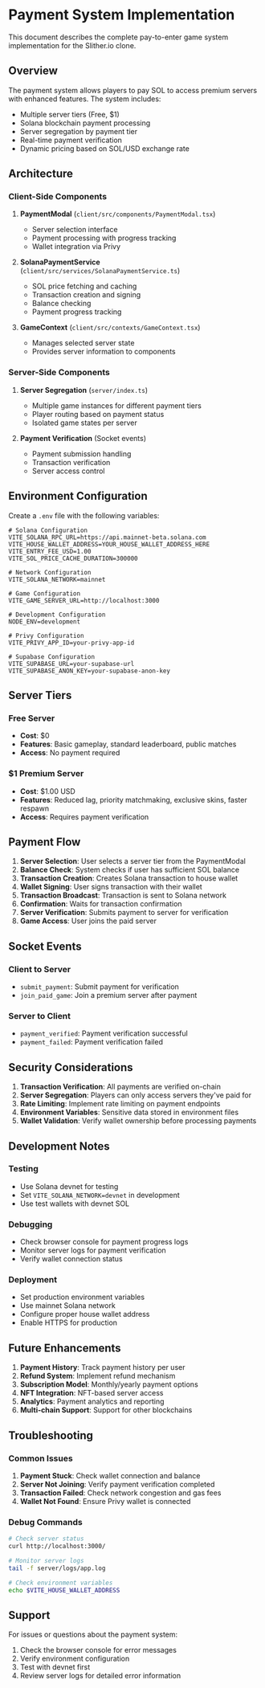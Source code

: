 # Payment System Implementation

This document describes the complete pay-to-enter game system implementation for the Slither.io clone.

## Overview

The payment system allows players to pay SOL to access premium servers with enhanced features. The system includes:

- Multiple server tiers (Free, $1)
- Solana blockchain payment processing
- Server segregation by payment tier
- Real-time payment verification
- Dynamic pricing based on SOL/USD exchange rate

## Architecture

### Client-Side Components

1. **PaymentModal** (`client/src/components/PaymentModal.tsx`)
   - Server selection interface
   - Payment processing with progress tracking
   - Wallet integration via Privy

2. **SolanaPaymentService** (`client/src/services/SolanaPaymentService.ts`)
   - SOL price fetching and caching
   - Transaction creation and signing
   - Balance checking
   - Payment progress tracking

3. **GameContext** (`client/src/contexts/GameContext.tsx`)
   - Manages selected server state
   - Provides server information to components

### Server-Side Components

1. **Server Segregation** (`server/index.ts`)
   - Multiple game instances for different payment tiers
   - Player routing based on payment status
   - Isolated game states per server

2. **Payment Verification** (Socket events)
   - Payment submission handling
   - Transaction verification
   - Server access control

## Environment Configuration

Create a `.env` file with the following variables:

```env
# Solana Configuration
VITE_SOLANA_RPC_URL=https://api.mainnet-beta.solana.com
VITE_HOUSE_WALLET_ADDRESS=YOUR_HOUSE_WALLET_ADDRESS_HERE
VITE_ENTRY_FEE_USD=1.00
VITE_SOL_PRICE_CACHE_DURATION=300000

# Network Configuration
VITE_SOLANA_NETWORK=mainnet

# Game Configuration
VITE_GAME_SERVER_URL=http://localhost:3000

# Development Configuration
NODE_ENV=development

# Privy Configuration
VITE_PRIVY_APP_ID=your-privy-app-id

# Supabase Configuration
VITE_SUPABASE_URL=your-supabase-url
VITE_SUPABASE_ANON_KEY=your-supabase-anon-key
```

## Server Tiers

### Free Server
- **Cost**: $0
- **Features**: Basic gameplay, standard leaderboard, public matches
- **Access**: No payment required

### $1 Premium Server
- **Cost**: $1.00 USD
- **Features**: Reduced lag, priority matchmaking, exclusive skins, faster respawn
- **Access**: Requires payment verification



## Payment Flow

1. **Server Selection**: User selects a server tier from the PaymentModal
2. **Balance Check**: System checks if user has sufficient SOL balance
3. **Transaction Creation**: Creates Solana transaction to house wallet
4. **Wallet Signing**: User signs transaction with their wallet
5. **Transaction Broadcast**: Transaction is sent to Solana network
6. **Confirmation**: Waits for transaction confirmation
7. **Server Verification**: Submits payment to server for verification
8. **Game Access**: User joins the paid server

## Socket Events

### Client to Server
- `submit_payment`: Submit payment for verification
- `join_paid_game`: Join a premium server after payment

### Server to Client
- `payment_verified`: Payment verification successful
- `payment_failed`: Payment verification failed

## Security Considerations

1. **Transaction Verification**: All payments are verified on-chain
2. **Server Segregation**: Players can only access servers they've paid for
3. **Rate Limiting**: Implement rate limiting on payment endpoints
4. **Environment Variables**: Sensitive data stored in environment files
5. **Wallet Validation**: Verify wallet ownership before processing payments

## Development Notes

### Testing
- Use Solana devnet for testing
- Set `VITE_SOLANA_NETWORK=devnet` in development
- Use test wallets with devnet SOL

### Debugging
- Check browser console for payment progress logs
- Monitor server logs for payment verification
- Verify wallet connection status

### Deployment
- Set production environment variables
- Use mainnet Solana network
- Configure proper house wallet address
- Enable HTTPS for production

## Future Enhancements

1. **Payment History**: Track payment history per user
2. **Refund System**: Implement refund mechanism
3. **Subscription Model**: Monthly/yearly payment options
4. **NFT Integration**: NFT-based server access
5. **Analytics**: Payment analytics and reporting
6. **Multi-chain Support**: Support for other blockchains

## Troubleshooting

### Common Issues

1. **Payment Stuck**: Check wallet connection and balance
2. **Server Not Joining**: Verify payment verification completed
3. **Transaction Failed**: Check network congestion and gas fees
4. **Wallet Not Found**: Ensure Privy wallet is connected

### Debug Commands

```bash
# Check server status
curl http://localhost:3000/

# Monitor server logs
tail -f server/logs/app.log

# Check environment variables
echo $VITE_HOUSE_WALLET_ADDRESS
```

## Support

For issues or questions about the payment system:

1. Check the browser console for error messages
2. Verify environment configuration
3. Test with devnet first
4. Review server logs for detailed error information 